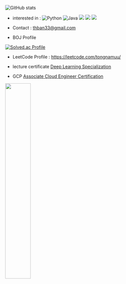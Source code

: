 ![GitHub stats](https://github-readme-stats.vercel.app/api?username=tongnamuu&show_icons=true&theme=synthwave)



- interested in : ![Python](https://img.shields.io/badge/-Python-green) ![Java](https://img.shields.io/badge/-Java-orange) ![](https://img.shields.io/badge/-Algorithm-purple) ![](https://img.shields.io/badge/-Spring%20Boot-yellowgreen) ![](https://img.shields.io/badge/-MSA-lightgrey) 
- Contact : thban33@gmail.com



- BOJ Profile

[![Solved.ac Profile](http://mazassumnida.wtf/api/v2/generate_badge?boj=tongnamuu)](https://solved.ac/tongnamuu/)


- LeetCode Profile : https://leetcode.com/tongnamuu/



- lecture certificate
[Deep Learning Specialization](https://www.credly.com/badges/b1c03045-859e-48de-9652-ab60b4f1f06a/public_url)

- GCP
  [Associate Cloud Engineer Certification](https://www.credly.com/badges/813f8734-96a6-4826-bb6b-40d98320624c/public_url)

<img src="https://github.com/user-attachments/assets/0915acb9-292c-4973-bf4a-73e918329c19" width="40%" href="https://www.credly.com/badges/813f8734-96a6-4826-bb6b-40d98320624c/public_url">

